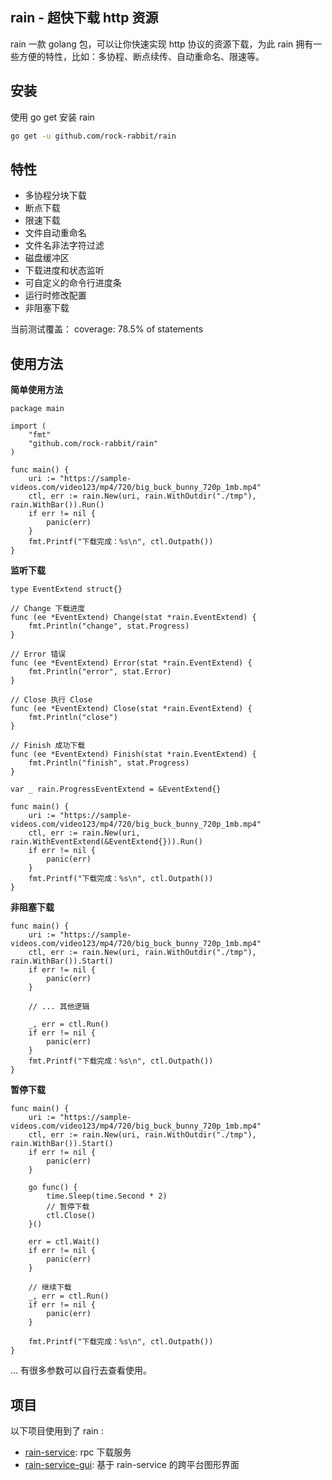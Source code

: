 ## rain - 超快下载 http 资源

rain 一款 golang 包，可以让你快速实现 http 协议的资源下载，为此 rain 拥有一些方便的特性，比如：多协程、断点续传、自动重命名、限速等。


## 安装

使用 go get 安装 rain

``` sh
go get -u github.com/rock-rabbit/rain
```
 
## 特性

- 多协程分块下载
- 断点下载
- 限速下载
- 文件自动重命名
- 文件名非法字符过滤
- 磁盘缓冲区
- 下载进度和状态监听
- 可自定义的命令行进度条
- 运行时修改配置
- 非阻塞下载

当前测试覆盖： coverage: 78.5% of statements

## 使用方法

**简单使用方法**

``` golang
package main

import (
	"fmt"
	"github.com/rock-rabbit/rain"
)

func main() {
	uri := "https://sample-videos.com/video123/mp4/720/big_buck_bunny_720p_1mb.mp4"
	ctl, err := rain.New(uri, rain.WithOutdir("./tmp"), rain.WithBar()).Run()
	if err != nil {
		panic(err)
	}
	fmt.Printf("下载完成：%s\n", ctl.Outpath())
}
```

**监听下载**

``` golang
type EventExtend struct{}

// Change 下载进度
func (ee *EventExtend) Change(stat *rain.EventExtend) {
	fmt.Println("change", stat.Progress)
}

// Error 错误
func (ee *EventExtend) Error(stat *rain.EventExtend) {
	fmt.Println("error", stat.Error)
}

// Close 执行 Close
func (ee *EventExtend) Close(stat *rain.EventExtend) {
	fmt.Println("close")
}

// Finish 成功下载
func (ee *EventExtend) Finish(stat *rain.EventExtend) {
	fmt.Println("finish", stat.Progress)
}

var _ rain.ProgressEventExtend = &EventExtend{}

func main() {
	uri := "https://sample-videos.com/video123/mp4/720/big_buck_bunny_720p_1mb.mp4"
	ctl, err := rain.New(uri, rain.WithEventExtend(&EventExtend{})).Run()
	if err != nil {
		panic(err)
	}
	fmt.Printf("下载完成：%s\n", ctl.Outpath())
}
```

**非阻塞下载**

``` golang
func main() {
	uri := "https://sample-videos.com/video123/mp4/720/big_buck_bunny_720p_1mb.mp4"
	ctl, err := rain.New(uri, rain.WithOutdir("./tmp"), rain.WithBar()).Start()
	if err != nil {
		panic(err)
	}

	// ... 其他逻辑

	_, err = ctl.Run()
	if err != nil {
		panic(err)
	}
	fmt.Printf("下载完成：%s\n", ctl.Outpath())
}
```

**暂停下载**

```golang
func main() {
	uri := "https://sample-videos.com/video123/mp4/720/big_buck_bunny_720p_1mb.mp4"
	ctl, err := rain.New(uri, rain.WithOutdir("./tmp"), rain.WithBar()).Start()
	if err != nil {
		panic(err)
	}

	go func() {
		time.Sleep(time.Second * 2)
		// 暂停下载
		ctl.Close()
	}()

	err = ctl.Wait()
	if err != nil {
		panic(err)
	}

	// 继续下载
	_, err = ctl.Run()
	if err != nil {
		panic(err)
	}

	fmt.Printf("下载完成：%s\n", ctl.Outpath())
}
```
...
有很多参数可以自行去查看使用。

## 项目
以下项目使用到了 rain :

* [rain-service](https://github.com/rock-rabbit/rain-service): rpc 下载服务
* [rain-service-gui](https://github.com/rock-rabbit/rain-service-gui): 基于 rain-service 的跨平台图形界面

